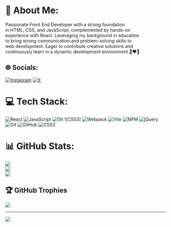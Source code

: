 # 💫 About Me:
Passionate Front End Developer with a strong foundation<br> in HTML, CSS, and JavaScript, complemented by hands-on<br> experience with React. Leveraging my background in education<br> to bring strong communication and problem-solving skills to<br> web development. Eager to contribute creative solutions and <br>continuously learn in a dynamic development environment.🥰❤️🫵


## 🌐 Socials:
[![Instagram](https://img.shields.io/badge/Instagram-%23E4405F.svg?logo=Instagram&logoColor=white)](https://instagram.com/Homayoun.mohammadii) [![X](https://img.shields.io/badge/X-black.svg?logo=X&logoColor=white)](https://x.com/homayounix) 

# 💻 Tech Stack:
![React](https://img.shields.io/badge/react-%2320232a.svg?style=for-the-badge&logo=react&logoColor=%2361DAFB) ![JavaScript](https://img.shields.io/badge/javascript-%23323330.svg?style=for-the-badge&logo=javascript&logoColor=%23F7DF1E) ![Git](https://img.shields.io/badge/git-%23F05033.svg?style=for-the-badge&logo=git&logoColor=white) ![CSS3] ![Webpack](https://img.shields.io/badge/webpack-%238DD6F9.svg?style=for-the-badge&logo=webpack&logoColor=black) ![Vite](https://img.shields.io/badge/vite-%23646CFF.svg?style=for-the-badge&logo=vite&logoColor=white) ![NPM](https://img.shields.io/badge/NPM-%23CB3837.svg?style=for-the-badge&logo=npm&logoColor=white) ![jQuery](https://img.shields.io/badge/jquery-%230769AD.svg?style=for-the-badge&logo=jquery&logoColor=white) ![Git](https://img.shields.io/badge/git-%23F05033.svg?style=for-the-badge&logo=git&logoColor=white) ![GitHub](https://img.shields.io/badge/github-%23121011.svg?style=for-the-badge&logo=github&logoColor=white) ![CSS3](https://img.shields.io/badge/css3-%231572B6.svg?style=for-the-badge&logo=css3&logoColor=white)
# 📊 GitHub Stats:
![](https://github-readme-stats.vercel.app/api?username=homayoun-mohammadii&theme=dark&hide_border=false&include_all_commits=true&count_private=true)<br/>
![](https://github-readme-streak-stats.herokuapp.com/?user=homayoun-mohammadii&theme=dark&hide_border=false)<br/>
![](https://github-readme-stats.vercel.app/api/top-langs/?username=homayoun-mohammadii&theme=dark&hide_border=false&include_all_commits=true&count_private=true&layout=compact)

## 🏆 GitHub Trophies
![](https://github-profile-trophy.vercel.app/?username=homayoun-mohammadii&theme=radical&no-frame=true&no-bg=true&margin-w=4)

---
[![](https://visitcount.itsvg.in/api?id=homayoun-mohammadii&icon=0&color=0)](https://visitcount.itsvg.in)

<!-- Proudly created with GPRM ( https://gprm.itsvg.in ) -->
